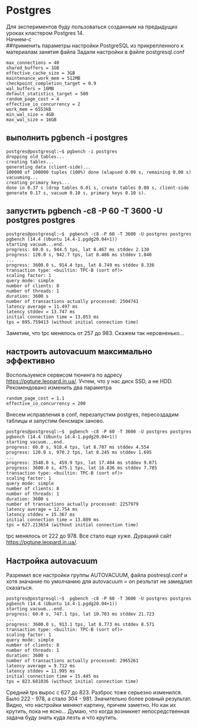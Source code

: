 # Postgres
Для экспериментов буду пользоваться созданным на предыдущих уроках кластером Postgres 14.  
Начнем-с  
##применить параметры настройки PostgreSQL из прикрепленного к материалам занятия файла
Задали настройки в файле postgresql.conf
```
max_connections = 40
shared_buffers = 1GB
effective_cache_size = 3GB
maintenance_work_mem = 512MB
checkpoint_completion_target = 0.9
wal_buffers = 16MB
default_statistics_target = 500
random_page_cost = 4
effective_io_concurrency = 2
work_mem = 6553kB
min_wal_size = 4GB
max_wal_size = 16GB
```  
## выполнить pgbench -i postgres
```
postgres@postgresql:~$ pgbench -i postgres
dropping old tables...
creating tables...
generating data (client-side)...
100000 of 100000 tuples (100%) done (elapsed 0.09 s, remaining 0.00 s)
vacuuming...
creating primary keys...
done in 0.37 s (drop tables 0.01 s, create tables 0.00 s, client-side generate 0.17 s, vacuum 0.10 s, primary keys 0.10 s).
```  
## запустить pgbench -c8 -P 60 -T 3600 -U postgres postgres
```
postgres@postgresql:~$  pgbench -c8 -P 60 -T 3600 -U postgres postgres
pgbench (14.4 (Ubuntu 14.4-1.pgdg20.04+1))
starting vacuum...end.
progress: 60.0 s, 944.5 tps, lat 8.467 ms stddev 2.130
progress: 120.0 s, 942.7 tps, lat 8.486 ms stddev 1.840
...
progress: 3600.0 s, 914.4 tps, lat 8.749 ms stddev 8.336
transaction type: <builtin: TPC-B (sort of)>
scaling factor: 1
query mode: simple
number of clients: 8
number of threads: 1
duration: 3600 s
number of transactions actually processed: 2504741
latency average = 11.497 ms
latency stddev = 13.747 ms
initial connection time = 13.053 ms
tps = 695.759413 (without initial connection time)
```
Заметим, что tpc менялось от 257 до 983. Скажем так неровненько...

## настроить autovacuum максимально эффективно
Воспользуемся сервисом тюнинга по адресу https://pgtune.leopard.in.ua/. Учтем, что у нас диск SSD, а не HDD.
Рекомендовано изменить два параметра
```
random_page_cost = 1.1
effective_io_concurrency = 200
```
Внесем исправления в conf, перезапустим postgres, пересоздадим таблицы и запустим бенсмарк заново.
```
postgres@postgresql:~$  pgbench -c8 -P 60 -T 3600 -U postgres postgres
pgbench (14.4 (Ubuntu 14.4-1.pgdg20.04+1))
starting vacuum...end.
progress: 60.0 s, 918.4 tps, lat 8.707 ms stddev 4.554
progress: 120.0 s, 970.2 tps, lat 8.245 ms stddev 1.695
...
progress: 3540.0 s, 459.9 tps, lat 17.404 ms stddev 9.071
progress: 3600.0 s, 475.1 tps, lat 16.836 ms stddev 7.785
transaction type: <builtin: TPC-B (sort of)>
scaling factor: 1
query mode: simple
number of clients: 8
number of threads: 1
duration: 3600 s
number of transactions actually processed: 2257979
latency average = 12.754 ms
latency stddev = 15.367 ms
initial connection time = 13.809 ms
tps = 627.213654 (without initial connection time)
```
tpc менялось от 222 до 978.
Все стало еще хуже. Дурацкий сайт https://pgtune.leopard.in.ua/.
## Настройка autovacuum
Разремил все настройки группы AUTOVACUUM, файла postresql.conf и хотя значание по умолчанию для autovacuum = on резльтат не замедлил сказаться.
```
postgres@postgresql:~$  pgbench -c8 -P 60 -T 3600 -U postgres postgres
pgbench (14.4 (Ubuntu 14.4-1.pgdg20.04+1))
starting vacuum...end.
progress: 60.0 s, 747.1 tps, lat 10.703 ms stddev 21.723
...
progress: 3600.0 s, 913.1 tps, lat 8.773 ms stddev 8.571
transaction type: <builtin: TPC-B (sort of)>
scaling factor: 1
query mode: simple
number of clients: 8
number of threads: 1
duration: 3600 s
number of transactions actually processed: 2965261
latency average = 9.712 ms
latency stddev = 11.995 ms
initial connection time = 15.445 ms
tps = 823.681036 (without initial connection time)
```
Средний tps вырос с 627 до 823. Разброс тоже серьезно изменился.
Было 222 - 978, а стало 304 - 981. Значительно более ровный результат.
Видно, что настройки меняют картину, причем заметно.
Но как их крутить, пока не ясно...
Думаю, что когда возникнет непосредственная задача буду знать куда лезть и что крутить.
